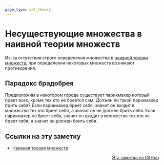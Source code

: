 ```yaml
---
page_type: set_theory
---
```

# Несуществующие множества в наивной теории множеств

Из-за отсутствия строго определения множества в [наивной теории множеств](20221101230826.md), при определении некоторых множеств возникают противоречия.

## Парадокс брадобрея

Предположим в некотором городе существует парикмахер который бреет всех, кроме тех кто не бреется сам. Должен ли такой парикмахер брить себя? Если парикмахер бреет себя, значит он входит в множество тех кто бреет себя, а значит он не должен брить себя. Если парикмахер не бреет себя, значит он входит в множество тех кто не бреет себя, а значит он должен брить себя.


## Ссылки на эту заметку

* [Наивная теория множеств](20221101230826.md)


<p v-pre style="text-align: right">
  <a href="https://github.com/Kverde/algorithms/blob/main/source/20221101231231.md">
  Эта заметка на GitHub
  </a>
</p>
